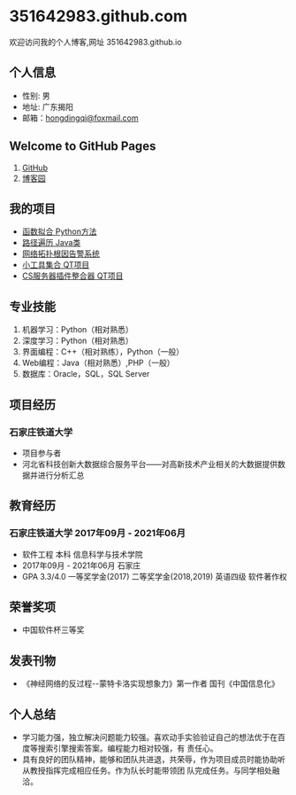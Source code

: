 # 351642983.github.com

欢迎访问我的个人博客,网址 351642983.github.io


## 个人信息
- 性别: 男
- 地址: 广东揭阳
- 邮箱：hongdingqi@foxmail.com

## Welcome to GitHub Pages

1. [GitHub](https://github.com/351642983)
2. [博客园](https://www.cnblogs.com/halone)

## 我的项目

- [函数拟合 Python方法](https://github.com/351642983/CurveFitPredict)
- [路径遍历 Java类](https://github.com/351642983/Subway)
- [网络拓扑根因告警系统](https://github.com/351642983/FindWebRoot)
- [小工具集合 QT项目](https://github.com/351642983/LittleWindowTools)
- [CS服务器插件整合器 QT项目](https://github.com/351642983/CS_Plugin_test)


## 专业技能
1. 机器学习：Python（相对熟悉） 
2. 深度学习：Python（相对熟悉） 
3. 界面编程：C++（相对熟练），Python（一般） 
4. Web编程：Java（相对熟悉）,PHP（一般） 
5. 数据库：Oracle，SQL，SQL	Server 


## 项目经历
### 石家庄铁道大学
- 项目参与者
- 河北省科技创新大数据综合服务平台——对高新技术产业相关的大数据提供数据并进行分析汇总 

## 教育经历 
### 石家庄铁道大学       2017年09月	-	2021年06月 
- 软件工程	本科	信息科学与技术学院
- 2017年09月		-	2021年06月 石家庄
- GPA	3.3/4.0		一等奖学金(2017)		二等奖学金(2018,2019) 英语四级		软件著作权 

## 荣誉奖项 
- 中国软件杯三等奖

## 发表刊物
- 《神经网络的反过程--蒙特卡洛实现想象力》第一作者	国刊《中国信息化》 

## 个人总结 
- 学习能力强，独立解决问题能力较强。喜欢动手实验验证自己的想法优于在百度等搜索引擎搜索答案。编程能力相对较强，有 责任心。
- 具有良好的团队精神，能够和团队共进退，共荣辱，作为项目成员时能协助听从教授指挥完成相应任务。作为队长时能带领团 队完成任务。与同学相处融洽。
